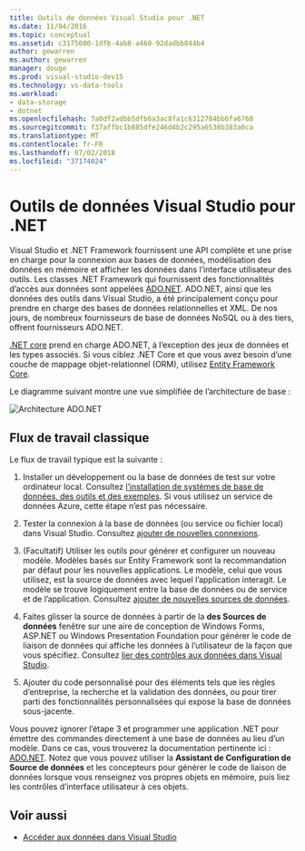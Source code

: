 ```yaml
---
title: Outils de données Visual Studio pour .NET
ms.date: 11/04/2016
ms.topic: conceptual
ms.assetid: c3175080-1dfb-4ab8-a460-92dadbb844b4
author: gewarren
ms.author: gewarren
manager: douge
ms.prod: visual-studio-dev15
ms.technology: vs-data-tools
ms.workload:
- data-storage
- dotnet
ms.openlocfilehash: 7a0df2adbb5dfb6a3ac8fa1c6312784bb6fa6768
ms.sourcegitcommit: f37affbc1b885dfe246d4b2c295a6538b383a0ca
ms.translationtype: MT
ms.contentlocale: fr-FR
ms.lasthandoff: 07/02/2018
ms.locfileid: "37174024"
---
```

# <a name="visual-studio-data-tools-for-net"></a>Outils de données Visual Studio pour .NET

Visual Studio et .NET Framework fournissent une API complète et une prise en charge pour la connexion aux bases de données, modélisation des données en mémoire et afficher les données dans l’interface utilisateur des outils. Les classes .NET Framework qui fournissent des fonctionnalités d’accès aux données sont appelées [ADO.NET](/dotnet/framework/data/adonet/index). ADO.NET, ainsi que les données des outils dans Visual Studio, a été principalement conçu pour prendre en charge des bases de données relationnelles et XML. De nos jours, de nombreux fournisseurs de base de données NoSQL ou à des tiers, offrent fournisseurs ADO.NET.

[.NET core](/dotnet/core/) prend en charge ADO.NET, à l’exception des jeux de données et les types associés. Si vous ciblez .NET Core et que vous avez besoin d’une couche de mappage objet-relationnel (ORM), utilisez [Entity Framework Core](/ef/core/).

Le diagramme suivant montre une vue simplifiée de l’architecture de base :

![Architecture ADO.NET](../data-tools/media/raddata-ado-net-architecture-diagram.png)

## <a name="typical-workflow"></a>Flux de travail classique

Le flux de travail typique est la suivante :

1. Installer un développement ou la base de données de test sur votre ordinateur local. Consultez [l’installation de systèmes de base de données, des outils et des exemples](../data-tools/installing-database-systems-tools-and-samples.md). Si vous utilisez un service de données Azure, cette étape n’est pas nécessaire.

2. Tester la connexion à la base de données (ou service ou fichier local) dans Visual Studio. Consultez [ajouter de nouvelles connexions](../data-tools/add-new-connections.md).

3. (Facultatif) Utiliser les outils pour générer et configurer un nouveau modèle. Modèles basés sur Entity Framework sont la recommandation par défaut pour les nouvelles applications. Le modèle, celui que vous utilisez, est la source de données avec lequel l’application interagit. Le modèle se trouve logiquement entre la base de données ou de service et de l’application. Consultez [ajouter de nouvelles sources de données](../data-tools/add-new-data-sources.md).

4. Faites glisser la source de données à partir de la **des Sources de données** fenêtre sur une aire de conception de Windows Forms, ASP.NET ou Windows Presentation Foundation pour générer le code de liaison de données qui affiche les données à l’utilisateur de la façon que vous spécifiez. Consultez [lier des contrôles aux données dans Visual Studio](../data-tools/bind-controls-to-data-in-visual-studio.md).

5. Ajouter du code personnalisé pour des éléments tels que les règles d’entreprise, la recherche et la validation des données, ou pour tirer parti des fonctionnalités personnalisées qui expose la base de données sous-jacente.

Vous pouvez ignorer l’étape 3 et programmer une application .NET pour émettre des commandes directement à une base de données au lieu d’un modèle. Dans ce cas, vous trouverez la documentation pertinente ici : [ADO.NET](/dotnet/framework/data/adonet/index). Notez que vous pouvez utiliser la **Assistant de Configuration de Source de données** et les concepteurs pour générer le code de liaison de données lorsque vous renseignez vos propres objets en mémoire, puis liez les contrôles d’interface utilisateur à ces objets.

## <a name="see-also"></a>Voir aussi

- [Accéder aux données dans Visual Studio](../data-tools/accessing-data-in-visual-studio.md)